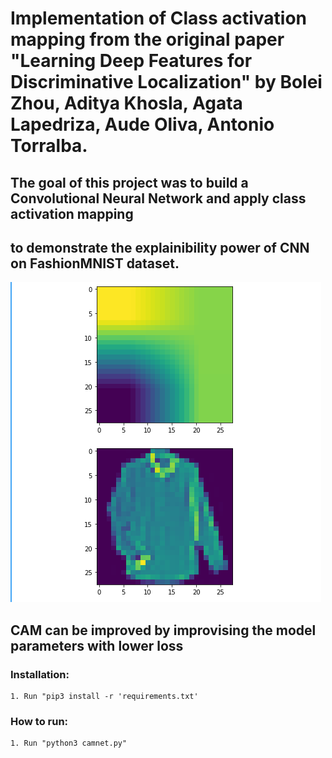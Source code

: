 # Implementation of Class activation mapping from the original paper "Learning Deep Features for Discriminative Localization" by Bolei Zhou, Aditya Khosla, Agata Lapedriza, Aude Oliva, Antonio Torralba.

## The goal of this project was to build a Convolutional Neural Network and apply class activation mapping 
## to demonstrate the explainibility power of CNN on FashionMNIST dataset.

![style image](shirt.png "image along with class activation mapping")

## CAM can be improved by improvising the model parameters with lower loss 

### Installation:

    1. Run "pip3 install -r 'requirements.txt'

### How to run:

    1. Run "python3 camnet.py"


